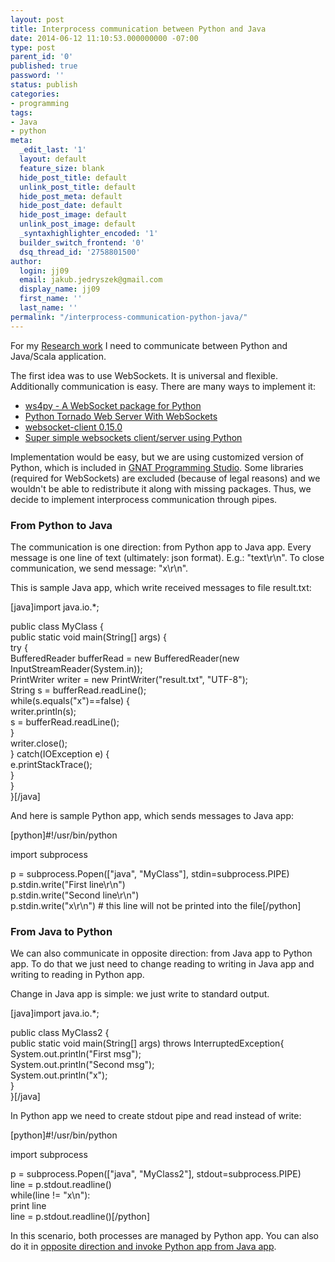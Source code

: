 ```yaml
---
layout: post
title: Interprocess communication between Python and Java
date: 2014-06-12 11:10:53.000000000 -07:00
type: post
parent_id: '0'
published: true
password: ''
status: publish
categories:
- programming
tags:
- Java
- python
meta:
  _edit_last: '1'
  layout: default
  feature_size: blank
  hide_post_title: default
  unlink_post_title: default
  hide_post_meta: default
  hide_post_date: default
  hide_post_image: default
  unlink_post_image: default
  _syntaxhighlighter_encoded: '1'
  builder_switch_frontend: '0'
  dsq_thread_id: '2758801500'
author:
  login: jj09
  email: jakub.jedryszek@gmail.com
  display_name: jj09
  first_name: ''
  last_name: ''
permalink: "/interprocess-communication-python-java/"
---
```

<p>For my <a title="Research Assistant Job – Project Sireum" href="http://jj09.net/research-assistant-job-project-sireum/">Research work</a> I need to communicate between Python and Java/Scala application.</p>
<p>The first idea was to use WebSockets. It is universal and flexible. Additionally communication is easy. There are many ways to implement it:</p>
<ul>
<li><a href="https://ws4py.readthedocs.org/en/latest/">ws4py - A WebSocket package for Python</a></li>
<li><a href="http://www.codestance.com/tutorials-archive/python-tornado-web-server-with-websockets-part-i-441">Python Tornado Web Server With WebSockets</a></li>
<li><a href="https://pypi.python.org/pypi/websocket-client/0.15.0">websocket-client 0.15.0</a></li>
<li><a href="https://gist.github.com/geoffb/616117">Super simple websockets client/server using Python</a></li>
</ul>
<p>Implementation would be easy, but we are using customized version of Python, which is included in <a href="http://libre.adacore.com/tools/gps/">GNAT Programming Studio</a>. Some libraries (required for WebSockets) are excluded (because of legal reasons) and we wouldn't be able to redistribute it along with missing packages. Thus, we decide to implement interprocess communication through pipes.</p>
<h3>From Python to Java</h3>
<p>The communication is one direction: from Python app to Java app. Every message is one line of text (ultimately: json format). E.g.: "text\r\n". To close communication, we send message: "x\r\n".</p>
<p>This is sample Java app, which write received messages to file result.txt:</p>
<p>[java]import java.io.*;</p>
<p>public class MyClass {<br />
	public static void main(String[] args) {<br />
		try {<br />
			BufferedReader bufferRead = new BufferedReader(new InputStreamReader(System.in));<br />
			PrintWriter writer = new PrintWriter(&quot;result.txt&quot;, &quot;UTF-8&quot;);<br />
			String s = bufferRead.readLine();<br />
			while(s.equals(&quot;x&quot;)==false) {<br />
				writer.println(s);<br />
				s = bufferRead.readLine();<br />
			}<br />
			writer.close();<br />
		} catch(IOException e) {<br />
			e.printStackTrace();<br />
		}<br />
	}<br />
}[/java]</p>
<p>And here is sample Python app, which sends messages to Java app:</p>
<p>[python]#!/usr/bin/python</p>
<p>import subprocess</p>
<p>p = subprocess.Popen([&quot;java&quot;, &quot;MyClass&quot;], stdin=subprocess.PIPE)<br />
p.stdin.write(&quot;First line\r\n&quot;)<br />
p.stdin.write(&quot;Second line\r\n&quot;)<br />
p.stdin.write(&quot;x\r\n&quot;) # this line will not be printed into the file[/python]</p>
<h3>From Java to Python</h3>
<p>We can also communicate in opposite direction: from Java app to Python app. To do that we just need to change reading to writing in Java app and writing to reading in Python app.</p>
<p>Change in Java app is simple: we just write to standard output.</p>
<p>[java]import java.io.*;</p>
<p>public class MyClass2 {<br />
	public static void main(String[] args) throws InterruptedException{<br />
		System.out.println(&quot;First msg&quot;);<br />
		System.out.println(&quot;Second msg&quot;);<br />
		System.out.println(&quot;x&quot;);<br />
	}<br />
}[/java]</p>
<p>In Python app we need to create stdout pipe and read instead of write:</p>
<p>[python]#!/usr/bin/python</p>
<p>import subprocess</p>
<p>p = subprocess.Popen([&quot;java&quot;, &quot;MyClass2&quot;], stdout=subprocess.PIPE)<br />
line = p.stdout.readline()<br />
while(line != &quot;x\n&quot;):<br />
	print line<br />
	line = p.stdout.readline()[/python]</p>
<p>In this scenario, both processes are managed by Python app. You can also do it in <a href="http://stackoverflow.com/questions/4112470/java-how-to-both-read-and-write-to-from-process-thru-pipe-stdin-stdout">opposite direction and invoke Python app from Java app</a>.</p>
